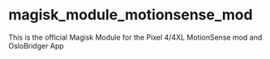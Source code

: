 # magisk_module_motionsense_mod
This is the official Magisk Module for the Pixel 4/4XL MotionSense mod and OsloBridger App
